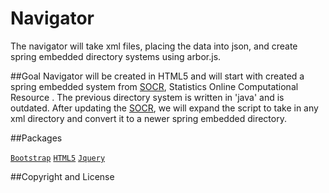 Navigator
=========

The navigator will take xml files, placing the data into json, and create spring embedded directory systems using arbor.js.

##Goal
Navigator will be created in HTML5 and will start with created a spring embedded system from [SOCR](http://socr.ucla.edu), Statistics Online Computational Resource .
The previous directory system is written in 'java' and is outdated. After updating the [SOCR](http://socr.ucla.edu), 
we will expand the script to take in any xml directory and convert it to a newer spring embedded directory.

##Packages

[`Bootstrap`](twitter.github.com/bootstrap/) 
[`HTML5`](https://developer.mozilla.org/en-US/docs/Web/Guide/HTML/HTML5)
[`Jquery`](jquery.com)

##Copyright and License
